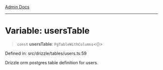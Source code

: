 [Admin Docs](/)

***

# Variable: usersTable

> `const` **usersTable**: `PgTableWithColumns`\<\{\}\>

Defined in: src/drizzle/tables/users.ts:59

Drizzle orm postgres table definition for users.
